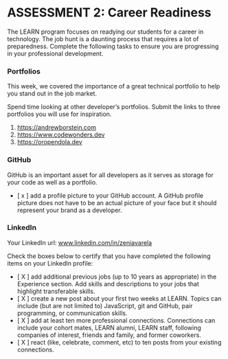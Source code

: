 # ASSESSMENT 2: Career Readiness

The LEARN program focuses on readying our students for a career in technology. The job hunt is a daunting process that requires a lot of preparedness. Complete the following tasks to ensure you are progressing in your professional development.

### Portfolios

This week, we covered the importance of a great technical portfolio to help you stand out in the job market.

Spend time looking at other developer’s portfolios. Submit the links to three portfolios you will use for inspiration.

1. https://andrewborstein.com
2. https://www.codewonders.dev
3. https://oropendola.dev 

### GitHub

GitHub is an important asset for all developers as it serves as storage for your code as well as a portfolio.

- [ x ] add a profile picture to your GitHub account. A GitHub profile picture does not have to be an actual picture of your face but it should represent your brand as a developer.


### LinkedIn

Your LinkedIn url: www.linkedin.com/in/zeniavarela

Check the boxes below to certify that you have completed the following items on your LinkedIn profile:

- [ X ] add additional previous jobs (up to 10 years as appropriate) in the Experience section. Add skills and descriptions to your jobs that highlight transferable skills.
- [ X ] create a new post about your first two weeks at LEARN. Topics can include (but are not limited to) JavaScript, git and GitHub, pair programming, or communication skills.
- [ X ] add at least ten more professional connections. Connections can include your cohort mates, LEARN alumni, LEARN staff, following companies of interest, friends and family, and former coworkers.
- [ X ] react (like, celebrate, comment, etc) to ten posts from your existing connections.

